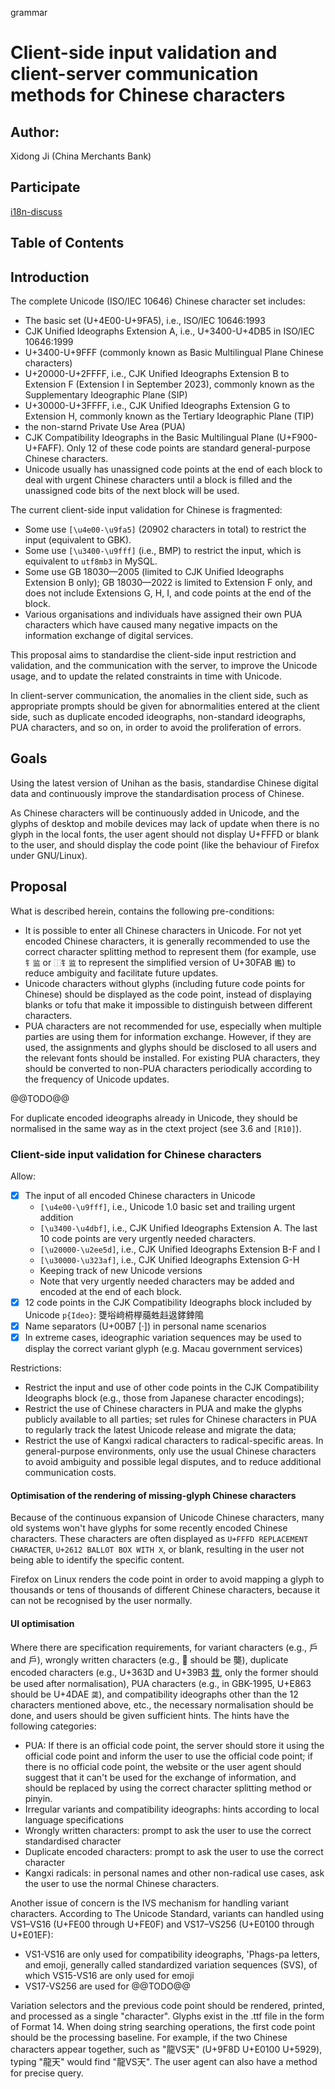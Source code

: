 grammar

# Client-side input validation and client-server communication methods for Chinese characters

## Author:

Xidong Ji (China Merchants Bank)

## Participate

[i18n-discuss](https://github.com/w3c/i18n-discuss/issues)

## Table of Contents

## Introduction

The complete Unicode (ISO/IEC 10646) Chinese character set includes:

* The basic set (U+4E00-U+9FA5), i.e., ISO/IEC 10646:1993
* CJK Unified Ideographs Extension A, i.e., U+3400-U+4DB5 in ISO/IEC 10646:1999
* U+3400-U+9FFF (commonly known as Basic Multilingual Plane Chinese characters)
* U+20000-U+2FFFF, i.e., CJK Unified Ideographs Extension B to Extension F (Extension I in September 2023), commonly known as the Supplementary Ideographic Plane (SIP)
* U+30000-U+3FFFF, i.e., CJK Unified Ideographs Extension G to Extension H, commonly known as the Tertiary Ideographic Plane (TIP)
* the non-starnd Private Use Area (PUA)
* CJK Compatibility Ideographs in the Basic Multilingual Plane (U+F900-U+FAFF). Only 12 of these code points are standard general-purpose Chinese characters.
* Unicode usually has unassigned code points at the end of each block to deal with urgent Chinese characters until a block is filled and the unassigned code bits of the next block will be used.

The current client-side input validation for Chinese is fragmented:

* Some use `[\u4e00-\u9fa5]` (20902 characters in total) to restrict the input (equivalent to GBK).
* Some use `[\u3400-\u9fff]` (i.e., BMP) to restrict the input, which is equivalent to `utf8mb3` in MySQL.
* Some use GB 18030—2005 (limited to CJK Unified Ideographs Extension B only); GB 18030—2022 is limited to Extension F only, and does not include Extensions G, H, I, and code points at the end of the block.
* Various organisations and individuals have assigned their own PUA characters which have caused many negative impacts on the information exchange of digital services.

This proposal aims to standardise the client-side input restriction and validation, and the communication with the server, to improve the Unicode usage, and to update the related constraints in time with Unicode.

In client-server communication, the anomalies in the client side, such as appropriate prompts should be given for abnormalities entered at the client side, such as duplicate encoded ideographs, non-standard ideographs, PUA characters, and so on, in order to avoid the proliferation of errors.

## Goals

Using the latest version of Unihan as the basis, standardise Chinese digital data and continuously improve the standardisation process of Chinese.

As Chinese characters will be continuously added in Unicode, and the glyphs of desktop and mobile devices may lack of update when there is no glyph in the local fonts, the user agent should not display U+FFFD or blank to the user, and should display the code point (like the behaviour of Firefox under GNU/Linux).

## Proposal

What is described herein, contains the following pre-conditions:

* It is possible to enter all Chinese characters in Unicode. For not yet encoded Chinese characters, it is generally recommended to use the correct character splitting method to represent them (for example, use `钅监` or `⿰钅监` to represent the simplified version of U+30FAB `鑑`) to reduce ambiguity and facilitate future updates.
* Unicode characters without glyphs (including future code points for Chinese) should be displayed as the code point, instead of displaying blanks or tofu that make it impossible to distinguish between different characters.
* PUA characters are not recommended for use, especially when multiple parties are using them for information exchange. However, if they are used, the assignments and glyphs should be disclosed to all users and the relevant fonts should be installed. For existing PUA characters, they should be converted to non-PUA characters periodically according to the frequency of Unicode updates.

@@TODO@@

For duplicate encoded ideographs already in Unicode, they should be normalised in the same way as in the ctext project (see 3.6 and `[R10]`).

### Client-side input validation for Chinese characters

Allow:

* [x] The input of all encoded Chinese characters in Unicode
  * `[\u4e00-\u9fff]`, i.e., Unicode 1.0 basic set and trailing urgent addition
  * `[\u3400-\u4dbf]`, i.e., CJK Unified Ideographs Extension A. The last 10 code points are very urgently needed characters.
  * `[\u20000-\u2ee5d]`, i.e., CJK Unified Ideographs Extension B-F and I
  * `[\u30000-\u323af]`, i.e., CJK Unified Ideographs Extension G-H
  * Keeping track of new Unicode versions
  * Note that very urgently needed characters may be added and encoded at the end of each block.
* [x] 12 code points in the CJK Compatibility Ideographs block included by Unicode `p{Ideo}`: 﨎﨏﨑﨓﨔﨟﨡﨣﨤﨧﨨﨩
* [x] Name separators (U+00B7 [·]) in personal name scenarios
* [x] In extreme cases, ideographic variation sequences may be used to display the correct variant glyph (e.g. Macau government services)

Restrictions:

* Restrict the input and use of other code points in the CJK Compatibility Ideographs block (e.g., those from Japanese character encodings);
* Restrict the use of Chinese characters in PUA and make the glyphs publicly available to all parties; set rules for Chinese characters in PUA to regularly track the latest Unicode release and migrate the data;
* Restrict the use of Kangxi radical characters to radical-specific areas. In general-purpose environments, only use the usual Chinese characters to avoid ambiguity and possible legal disputes, and to reduce additional communication costs.

#### Optimisation of the rendering of missing-glyph Chinese characters

Because of the continuous expansion of Unicode Chinese characters, many old systems won't have glyphs for some recently encoded Chinese characters. These characters are often displayed as `U+FFFD REPLACEMENT CHARACTER`, `U+2612 BALLOT BOX WITH X`, or blank, resulting in the user not being able to identify the specific content.

Firefox on Linux renders the code point in order to avoid mapping a glyph to thousands or tens of thousands of different Chinese characters, because it can not be recognised by the user normally.

#### UI optimisation

Where there are specification requirements, for variant characters (e.g., 戶 and 戶), wrongly written characters (e.g., 𪚔 should be 龑), duplicate encoded characters (e.g., U+363D and U+39B3 [㦳](https://ctext.org/dictionary.pl?if=en&char=%E3%A6%B3), only the former should be used after normalisation), PUA characters (e.g., in GBK-1995, U+E863 should be U+4DAE `䶮`), and compatibility ideographs other than the 12 characters mentioned above, etc., the necessary normalisation should be done, and users should be given sufficient hints. The hints have the following categories:

* PUA: If there is an official code point, the server should store it using the official code point and inform the user to use the official code point; if there is no official code point, the website or the user agent should suggest that it can't be used for the exchange of information, and should be replaced by using the correct character splitting method or pinyin.
* Irregular variants and compatibility ideographs: hints according to local language specifications
* Wrongly written characters: prompt to ask the user to use the correct standardised character
* Duplicate encoded characters: prompt to ask the user to use the correct character
* Kangxi radicals: in personal names and other non-radical use cases, ask the user to use the normal Chinese characters.

Another issue of concern is the IVS mechanism for handling variant characters. According to The Unicode Standard, variants can handled using VS1–VS16 (U+FE00 through U+FE0F) and VS17–VS256 (U+E0100 through U+E01EF):

* VS1-VS16 are only used for compatibility ideographs, 'Phags-pa letters, and emoji, generally called standardized variation sequences (SVS), of which VS15-VS16 are only used for emoji
* VS17-VS256 are used for @@TODO@@

Variation selectors and the previous code point should be rendered, printed, and processed as a single "character". Glyphs exist in the .ttf file in the form of Format 14. When doing string searching operations, the first code point should be the processing baseline. For example, if the two Chinese characters appear together, such as "龍VS天" (U+9F8D U+E0100 U+5929), typing "龍天" would find "龍VS天". The user agent can also have a method for precise query.
